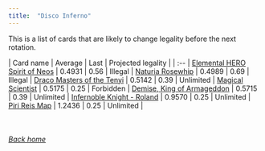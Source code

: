 ```yaml
---
title:  "Disco Inferno"
---
```


This is a list of cards that are likely to change legality before the next rotation.

| Card name | Average | Last | Projected legality |
| :-- |
[Elemental HERO Spirit of Neos](https://db.ygoprodeck.com/card/?search=Elemental%20HERO%20Spirit%20of%20Neos) | 0.4931 | 0.56 | Illegal |
[Naturia Rosewhip](https://db.ygoprodeck.com/card/?search=Naturia%20Rosewhip) | 0.4989 | 0.69 | Illegal |
[Draco Masters of the Tenyi](https://db.ygoprodeck.com/card/?search=Draco%20Masters%20of%20the%20Tenyi) | 0.5142 | 0.39 | Unlimited |
[Magical Scientist](https://db.ygoprodeck.com/card/?search=Magical%20Scientist) | 0.5175 | 0.25 | Forbidden |
[Demise, King of Armageddon](https://db.ygoprodeck.com/card/?search=Demise,%20King%20of%20Armageddon) | 0.5715 | 0.39 | Unlimited |
[Infernoble Knight - Roland](https://db.ygoprodeck.com/card/?search=Infernoble%20Knight%20-%20Roland) | 0.9570 | 0.25 | Unlimited |
[Piri Reis Map](https://db.ygoprodeck.com/card/?search=Piri%20Reis%20Map) | 1.2436 | 0.25 | Unlimited |

<br>

###### [Back home](index)